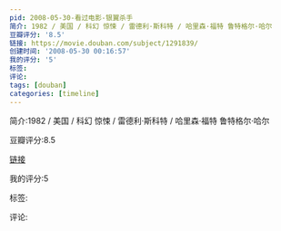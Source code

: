 ```yaml
---
pid: 2008-05-30-看过电影-银翼杀手
简介: 1982 / 美国 / 科幻 惊悚 / 雷德利·斯科特 / 哈里森·福特 鲁特格尔·哈尔
豆瓣评分: '8.5'
链接: https://movie.douban.com/subject/1291839/
创建时间: '2008-05-30 00:16:57'
我的评分: '5'
标签:
评论:
tags: [douban]
categories: [timeline]
---
```

简介:1982 / 美国 / 科幻 惊悚 / 雷德利·斯科特 / 哈里森·福特 鲁特格尔·哈尔

豆瓣评分:8.5

[链接](https://movie.douban.com/subject/1291839/)

我的评分:5

标签:

评论:

